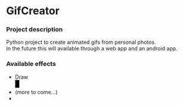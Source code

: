 # GifCreator
### Project description
Python project to create animated gifs from personal photos.<br>In the future this will available through a web app and an android app.

### Available effects
- Draw<br><img src="gifs/tennis_court.gif">
- (more to come...)
- 